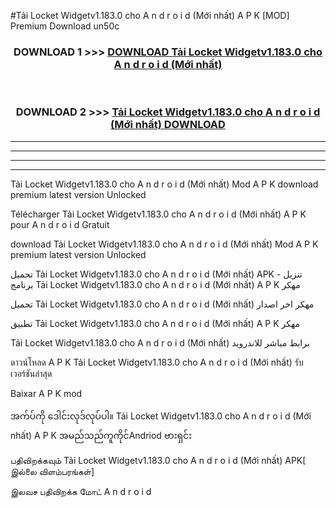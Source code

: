 #Tải Locket Widgetv1.183.0 cho A n d r o i d (Mới nhất) A P K [MOD] Premium Download un50c



<div align="center">

<h3>DOWNLOAD 1 >>> <a href="https://teeasianyam.web.app?sq=Tải Locket Widgetv1.183.0 cho A n d r o i d (Mới nhất)">DOWNLOAD Tải Locket Widgetv1.183.0 cho A n d r o i d (Mới nhất) </a></h3><br>

<h3>DOWNLOAD 2 >>> <a href="https://teeasianyam.web.app?sq=Tải Locket Widgetv1.183.0 cho A n d r o i d (Mới nhất) ">Tải Locket Widgetv1.183.0 cho A n d r o i d (Mới nhất)  DOWNLOAD </a></h3>

</div>


----------------------------------------------------------

----------------------------------------------------------

----------------------------------------------------------

----------------------------------------------------------


Tải Locket Widgetv1.183.0 cho A n d r o i d (Mới nhất)  Mod A P K download premium latest version Unlocked

Télécharger Tải Locket Widgetv1.183.0 cho A n d r o i d (Mới nhất)  A P K pour A n d r o i d Gratuit

download Tải Locket Widgetv1.183.0 cho A n d r o i d (Mới nhất)  Mod A P K premium latest version Unlocked

تحميل Tải Locket Widgetv1.183.0 cho A n d r o i d (Mới nhất)  APK - تنزيل برنامج Tải Locket Widgetv1.183.0 cho A n d r o i d (Mới nhất)  A P K مهكر

تحميل Tải Locket Widgetv1.183.0 cho A n d r o i d (Mới nhất)  مهكر اخر اصدار

تطبيق Tải Locket Widgetv1.183.0 cho A n d r o i d (Mới nhất)  A P K مهكر

Tải Locket Widgetv1.183.0 cho A n d r o i d (Mới nhất)  برابط مباشر للاندرويد

ดาวน์โหลด A P K Tải Locket Widgetv1.183.0 cho A n d r o i d (Mới nhất)  รับเวอร์ชันล่าสุด

Baixar A P K mod

အက်ပ်ကို ဒေါင်းလုဒ်လုပ်ပါ။ Tải Locket Widgetv1.183.0 cho A n d r o i d (Mới nhất)  A P K အမည်သည်ကူကိုင်Andriod ဗားရှင်း

பதிவிறக்கவும் Tải Locket Widgetv1.183.0 cho A n d r o i d (Mới nhất)  APK[ இல்லை விளம்பரங்கள்] 
 
இலவச பதிவிறக்க மோட் A n d r o i d



